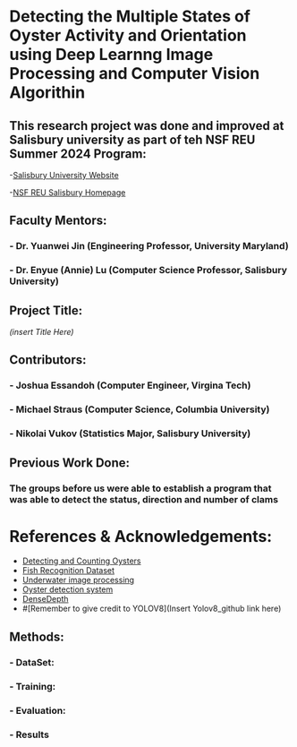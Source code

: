 # Detecting the Multiple States of Oyster Activity and Orientation using Deep Learnng Image Processing and Computer Vision Algorithin

## This research project was done and improved at Salisbury university as part of teh NSF REU Summer 2024 Program:
-[Salisbury University Website](https://www.salisbury.edu/)
  
-[NSF REU Salisbury Homepage](http://faculty.salisbury.edu/~ealu/REU/Schedule.html)

## Faculty Mentors:
### - Dr. Yuanwei Jin (Engineering Professor, University Maryland)
### - Dr. Enyue (Annie) Lu (Computer Science Professor, Salisbury University)

## Project Title:
    
*(insert Title Here)*

## Contributors:
### - Joshua Essandoh  (Computer Engineer, Virgina Tech)
### - Michael Straus  (Computer Science, Columbia University)
### - Nikolai Vukov   (Statistics Major, Salisbury University)

## Previous Work Done:
### The groups before us were able to establish a program that was able to detect the status, direction and number of clams 

# References & Acknowledgements: 
- [Detecting and Counting Oysters](https://arxiv.org/abs/2105.09758)
- [Fish Recognition Dataset](https://homepages.inf.ed.ac.uk/rbf/Fish4Knowledge/GROUNDTRUTH/RECOG/)
- [Underwater image processing](https://www.sciencedirect.com/science/article/pii/S0923596520302137)
- [Oyster detection system](https://github.com/bsadr/oyster-detection)
- [DenseDepth](https://github.com/ialhashim/DenseDepth)
- #[Remember to give credit to YOLOV8](Insert Yolov8_github link here)

## Methods:

### - DataSet:

### - Training:

### - Evaluation:

### - Results 



